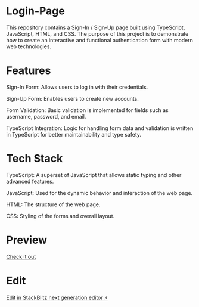 # Login-Page

This repository contains a Sign-In / Sign-Up page built using TypeScript, JavaScript, HTML, and CSS. The purpose of this project is to demonstrate how to create an interactive and functional authentication form with modern web technologies.

# Features

Sign-In Form: Allows users to log in with their credentials.

Sign-Up Form: Enables users to create new accounts.

Form Validation: Basic validation is implemented for fields such as username, password, and email.

TypeScript Integration: Logic for handling form data and validation is written in TypeScript for better maintainability and type safety.

# Tech Stack

TypeScript: A superset of JavaScript that allows static typing and other advanced features.

JavaScript: Used for the dynamic behavior and interaction of the web page.

HTML: The structure of the web page.

CSS: Styling of the forms and overall layout.

# Preview

[Check it out](https://lucent-tarsier-b5c854.netlify.app)

# Edit

[Edit in StackBlitz next generation editor ⚡️](https://stackblitz.com/~/github.com/Humble-Librarian/Login-Page)
